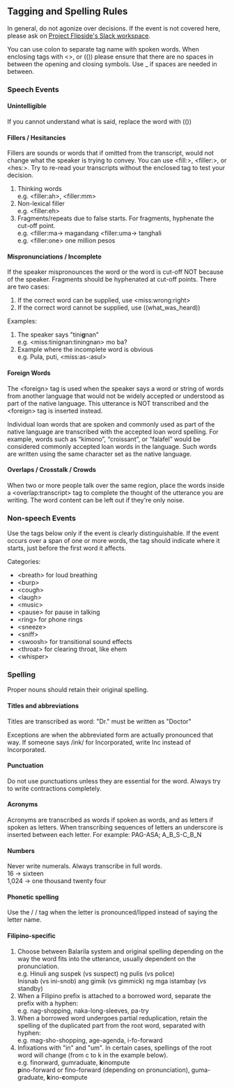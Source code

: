 ## Tagging and Spelling Rules

In general, do not agonize over decisions.  If the event is not covered here, please ask on [Project Flipside's Slack workspace](https://projectflipside.slack.com/archives/C01T7U18J9M).

You can use colon to separate tag name with spoken words.  When enclosing tags with <>, or (()) please ensure that there are no spaces in between the opening and closing symbols.  Use _ if spaces are needed in between.

### Speech Events

#### Unintelligible

If you cannot understand what is said, replace the word with (())

#### Fillers / Hesitancies

Fillers are sounds or words that if omitted from the transcript, would not change what the speaker is trying to convey.  You can use &lt;fill:>, &lt;filler:>, or &lt;hes:\>.  Try to re-read your transcripts without the enclosed tag to test your decision.

1. Thinking words\
   e.g. &lt;filler:ah>, &lt;filler:mm>
2. Non-lexical filler\
   e.g. &lt;filler:eh>
3. Fragments/repeats due to false starts.  For fragments, hyphenate the cut-off point.\
   e.g. &lt;filler:ma-> magandang &lt;filler:uma-> tanghali\
   e.g. &lt;filler:one> one million pesos

#### Mispronunciations / Incomplete

If the speaker mispronounces the word or the word is cut-off NOT because of the speaker.  Fragments should be hyphenated at cut-off points.  There are two cases:

1. If the correct word can be supplied, use &lt;miss:wrong:right>
2. If the correct word cannot be supplied, use ((what_was_heard))

Examples:
1. The speaker says "tini**g**nan\"\
   e.g. &lt;miss:tinignan:tiningnan> mo ba?
2. Example where the incomplete word is obvious\
   e.g. Pula, puti, &lt;miss:as-:asul>

#### Foreign Words
The &lt;foreign> tag is used when the speaker says a word or string of words from another language that would not be widely accepted or understood as part of the native language. This utterance is NOT
transcribed and the &lt;foreign> tag is inserted instead.

Individual loan words that are spoken and commonly used as part of the native language are transcribed with the accepted loan word spelling. For example, words such as “kimono”, “croissant”, or “falafel” would be considered commonly accepted loan words in the language. Such words are written using the same character set as the native language.

#### Overlaps / Crosstalk / Crowds

When two or more people talk over the same region, place the words inside a &lt;overlap:transcript> tag to complete the thought of the utterance you are writing.  The word content can be left out if they're only noise.


### Non-speech Events

Use the tags below only if the event is clearly distinguishable.  If the event occurs over a span of one or more words, the tag should indicate where it starts, just before the first word it affects.

Categories:
- &lt;breath> for loud breathing
- &lt;burp>
- &lt;cough>
- &lt;laugh>
- &lt;music>
- &lt;pause> for pause in talking
- &lt;ring> for phone rings
- &lt;sneeze>
- &lt;sniff>
- &lt;swoosh> for transitional sound effects
- &lt;throat> for clearing throat, like ehem
- &lt;whisper>

### Spelling

Proper nouns should retain their original spelling.

#### Titles and abbreviations

Titles are transcribed as word: "Dr." must be written as "Doctor"

Exceptions are when the abbreviated form are actually pronounced that way.  If someone says /ink/ for Incorporated, write Inc instead of Incorporated.

#### Punctuation

Do not use punctuations unless they are essential for the word.  Always try to write contractions completely.

#### Acronyms

Acronyms are transcribed as words if spoken as words, and as letters if spoken as letters. When transcribing sequences of letters an underscore is inserted between each letter. For example: PAG-ASA;
A_B_S-C_B_N

#### Numbers

Never write numerals.  Always transcribe in full words.\
16 -> sixteen\
1,024 -> one thousand twenty four

#### Phonetic spelling

Use the / / tag when the letter is pronounced/lipped instead of saying the letter name.

#### Filipino-specific

1. Choose between Balarila system and original spelling depending on the way the word fits into the utterance, usually dependent on the pronunciation.\
e.g. Hinuli ang suspek (vs suspect) ng pulis (vs police)\
     Inisnab (vs ini-snob) ang gimik (vs gimmick) ng mga istambay (vs standby)
2. When a Filipino prefix is attached to a borrowed word, separate the prefix with a hyphen:\
e.g. nag-shopping, naka-long-sleeves, pa-try
3. When a borrowed word undergoes partial reduplication, retain the spelling of the duplicated part from the root word, separated with hyphen:\
e.g. mag-sho-shopping, age-agenda, i-fo-forward
4. Infixations with "in" and "um".  In certain cases, spellings of the root word will change (from c to k in the example below).\
e.g. finorward, gumraduate, **k**inompute\
**p**ino-forward or fino-forward (depending on pronunciation), guma-graduate, **k**ino-**c**ompute
